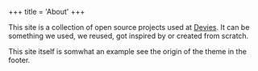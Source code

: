 +++
title = 'About'
+++

This site is a collection of open source projects used at [Devies](https://devies.se).
It can be something we used, we reused, got inspired by or created from scratch.

This site itself is somwhat an example see the origin of the theme in the footer.